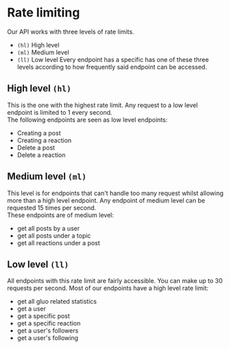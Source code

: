 # Rate limiting
Our API works with three levels of rate limits.
- `(hl)` High level
- `(ml)` Medium level
- `(ll)` Low level
Every endpoint has a specific has one of these three levels according to how frequently said endpoint can be accessed. 

## High level `(hl)`
This is the one with the highest rate limit. Any request to a low level endpoint is limited to 1 every second.  
The following endpoints are seen as low level endpoints:
- Creating a post
- Creating a reaction
- Delete a post
- Delete a reaction

## Medium level `(ml)`
This level is for endpoints that can't handle too many request whilst allowing more than a high level endpoint. Any endpoint of medium level can be requested 15 times per second.  
These endpoints are of medium level:
- get all posts by a user
- get all posts under a topic
- get all reactions under a post

## Low level `(ll)`
All endpoints with this rate limit are fairly accessible. You can make up to 30 requests per second. 
Most of our endpoints have a high level rate limit:
- get all gluo related statistics
- get a user
- get a specific post
- get a specific reaction
- get a user's followers
- get a user's following